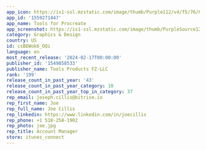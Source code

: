 ```yaml
---
app_icon: https://is1-ssl.mzstatic.com/image/thumb/Purple112/v4/f5/76/06/f57606d2-2b7d-74ef-d44c-0f0cb078a25f/AppIcon-0-1x_U007emarketing-0-10-0-sRGB-85-220-0.png/1024x1024bb.png
app_id: '1559271447'
app_name: Tools for Procreate
app_screenshot: https://is1-ssl.mzstatic.com/image/thumb/PurpleSource126/v4/39/60/27/39602753-953b-50e8-596b-6eaa3ba8715c/947f56d4-6e64-45c3-bd48-855a517047f2_4436__U00282_U0029.jpg/1242x2688bb.png
category: Graphics & Design
country: US
id: csBEWok6_OQi
language: en
most_recent_release: '2024-02-17T00:00:00'
publisher_id: '1549858533'
publisher_name: Tools Products FZ-LLC
rank: '199'
release_count_in_past_year: '43'
release_count_in_past_year_category: 10
release_count_in_past_year_top_in_category: 37
rep_email: joseph.cillis@bitrise.io
rep_first_name: Joe
rep_full_name: Joe Cillis
rep_linkedin: https://www.linkedin.com/in/joecillis
rep_phone: +1 518-258-1902
rep_photo: joe.jpg
rep_title: Account Manager
store: itunes_connect
---
```

